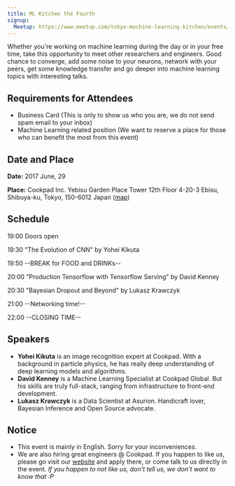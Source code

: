 ```yaml
---
title: ML Kitchen the Fourth
signup:
  Meetup: https://www.meetup.com/tokyo-machine-learning-kitchen/events/240684094/
---
```


Whether you're working on machine learning during the day or in your free time, take this opportunity to meet other researchers and engineers. Good chance to converge, add some noise to your neurons, network with your peers, get some knowledge transfer and go deeper into machine learning topics with interesting talks.

## Requirements for Attendees
- Business Card (This is only to show us who you are, we do not send spam email to your inbox)
- Machine Learning related position (We want to reserve a place for those who can benefit the most from this event)

## Date and Place

**Date:**
2017 June, 29

**Place:**
Cookpad Inc.
Yebisu Garden Place Tower 12th Floor
4-20-3 Ebisu, Shibuya-ku, Tokyo, 150-6012 Japan ([map](https://info.cookpad.com/en/corporate/location))

## Schedule

19:00 Doors open

19:30 "The Evolution of CNN" by Yohei Kikuta

19:50 --BREAK for FOOD and DRINKs--

20:00 "Production Tensorflow with Tensorflow Serving" by David Kenney

20:30 "Bayesian Dropout and Beyond" by Lukasz Krawczyk

21:00 --Networking time!--

22:00 --CLOSING TIME--

## Speakers

* **Yohei Kikuta** is an image recognition expert at Cookpad. With a background in particle physics, he has really deep understanding of deep learning models and algorithms.
* **David Kenney** is a Machine Learning Specialist at Cookpad Global. But his skills are truly full-stack, ranging from infrastructure to front-end development.
* **Lukasz Krawczyk** is a Data Scientist at Asurion. Handicraft lover, Bayesian Inference and Open Source advocate.

## Notice

* This event is mainly in English. Sorry for your inconveniences.
* We are also hiring great engineers @ Cookpad. If you happen to like us, please go visit our [website](https://info.cookpad.com/en/careers/open-positions) and apply there, or come talk to us directly in the event. *If you happen to not like us, don't tell us, we don't want to know that :P*
